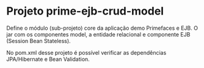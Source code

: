 Projeto prime-ejb-crud-model
=====================

Define o módulo (sub-projeto) core da aplicação demo Primefaces e EJB. O jar com os componentes model, a entidade relacional e componente EJB (Session Bean Stateless).

No pom.xml desse projeto é possível verificar as dependências JPA/Hibernate e Bean Validation.
